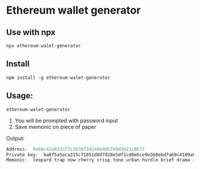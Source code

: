 # Ethereum wallet generator

## Use with npx
```
npx ethereum-walet-generator
```

## Install
```
npm install -g ethereum-walet-generator
```

## Usage:
```
ethereum-walet-generator
```

1. You will be prompted with password input
2. Save memonic on piece of paper

Output:
```javascript
Address:  0x68c42a833c57c2638734248e98b7e9d3b21c867f
Private key:  ba8f5a5aca315c71051d8d7d28e5df1cd0ebce9e368ebd7a69c4109a031f174b
Memonic:  leopard trap now cherry crisp tone urban hurdle brief drama ill young
```
